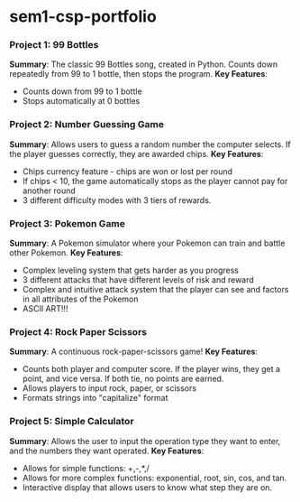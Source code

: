 # sem1-csp-portfolio

### Project 1: 99 Bottles
**Summary**: The classic 99 Bottles song, created in Python. Counts down repeatedly from 99 to 1 bottle, then stops the program.
**Key Features**: 
- Counts down from 99 to 1 bottle
- Stops automatically at 0 bottles

### Project 2: Number Guessing Game
**Summary**: Allows users to guess a random number the computer selects. If the player guesses correctly, they are awarded chips.
**Key Features**: 
- Chips currency feature - chips are won or lost per round
- If chips < 10, the game automatically stops as the player cannot pay for another round
- 3 different difficulty modes with 3 tiers of rewards.

### Project 3: Pokemon Game
**Summary**: A Pokemon simulator where your Pokemon can train and battle other Pokemon.
**Key Features**: 
- Complex leveling system that gets harder as you progress
- 3 different attacks that have different levels of risk and reward
- Complex and intuitive attack system that the player can see and factors in all attributes of the Pokemon
- ASCII ART!!!

### Project 4: Rock Paper Scissors
**Summary**: A continuous rock-paper-scissors game!
**Key Features**: 
- Counts both player and computer score. If the player wins, they get a point, and vice versa. If both tie, no points are earned.
- Allows players to input rock, paper, or scissors
- Formats strings into "capitalize" format

### Project 5: Simple Calculator
**Summary**: Allows the user to input the operation type they want to enter, and the numbers they want operated.
**Key Features**: 
- Allows for simple functions: +,-,*,/
- Allows for more complex functions: exponential, root, sin, cos, and tan.
- Interactive display that allows users to know what step they are on.
